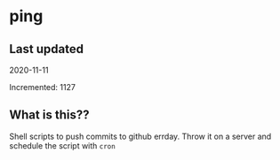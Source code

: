 # ping

## Last updated
2020-11-11

Incremented: 1127

## What is this??
Shell scripts to push commits to github errday. Throw it on a server and schedule the script with `cron`
